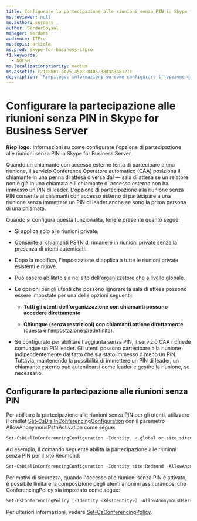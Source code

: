 ```yaml
---
title: Configurare la partecipazione alle riunioni senza PIN in Skype for Business Server
ms.reviewer: null
ms.author: serdars
author: SerdarSoysal
manager: serdars
audience: ITPro
ms.topic: article
ms.prod: skype-for-business-itpro
f1.keywords:
  - NOCSH
ms.localizationpriority: medium
ms.assetid: c21e8861-bb75-45e8-8485-38daa3b8121c
description: 'Riepilogo: informazioni su come configurare l''opzione di partecipazione alle riunioni senza PIN in Skype for Business Server.'
---
```


# <a name="configure-pin-less-meeting-join-in-skype-for-business-server"></a>Configurare la partecipazione alle riunioni senza PIN in Skype for Business Server
 
**Riepilogo:** Informazioni su come configurare l'opzione di partecipazione alle riunioni senza PIN in Skype for Business Server.
  
Quando un chiamante con accesso esterno tenta di partecipare a una riunione, il servizio Conference Operatore automatico (CAA) posiziona il chiamante in una penna di attesa diversa dal &#x2014; sala di attesa se un relatore non è già in una chiamata e il chiamante di accesso esterno non ha immesso un PIN di leader. L'opzione di partecipazione alla riunione senza PIN consente ai chiamanti con accesso esterno di partecipare a una riunione senza immettere un PIN di leader anche se sono la prima persona di una chiamata. 
  
Quando si configura questa funzionalità, tenere presente quanto segue:
  
- Si applica solo alle riunioni private.
    
- Consente ai chiamanti PSTN di rimanere in riunioni private senza la presenza di utenti autenticati.
    
- Dopo la modifica, l'impostazione si applica a tutte le riunioni private esistenti e nuove.
    
- Può essere abilitato sia nel sito dell'organizzatore che a livello globale.
    
- Le opzioni per gli utenti che possono ignorare la sala di attesa possono essere impostate per una delle opzioni seguenti: 
    
  - **Tutti gli utenti dell'organizzazione con chiamanti possono accedere direttamente**
    
  - **Chiunque (senza restrizioni) con chiamanti ottiene direttamente** (questa è l'impostazione predefinita).
    
- Se configurato per abilitare l'aggiunta senza PIN, il servizio CAA richiede comunque un PIN leader. Gli utenti possono partecipare alla riunione indipendentemente dal fatto che sia stato immesso o meno un PIN. Tuttavia, mantenendo la possibilità di immettere un PIN di leader, un chiamante esterno può autenticarsi come leader e gestire la riunione, se necessario.
    
## <a name="configure-pin-less-meeting-join"></a>Configurare la partecipazione alle riunioni senza PIN

Per abilitare la partecipazione alle riunioni senza PIN per gli utenti, utilizzare il cmdlet [Set-CsDialInConferencingConfiguration](/powershell/module/skype/set-csdialinconferencingconfiguration?view=skype-ps) con il parametro AllowAnonymousPstnActivation come segue:
  
```PowerShell
Set-CsDialInConferencingConfiguration -Identity  < global or site:sitename>  -AllowAnonymousPstnActivation $True
```

Ad esempio, il comando seguente abilita la partecipazione alle riunioni senza PIN per il sito Redmond:
  
```PowerShell
Set-CsDialInConferencingConfiguration -Identity site:Redmond -AllowAnonymousPstnActivation $True
```

Per motivi di sicurezza, quando l'accesso alle riunioni senza PIN è attivato, è possibile limitare la composizione degli utenti anonimi assicurandosi che ConferencingPolicy sia impostato come segue:
  
```PowerShell
Set-CsConferencingPolicy [-Identity <XdsIdentity>] -AllowAnonymousUsersToDialOut $False
```

Per ulteriori informazioni, vedere [Set-CsConferencingPolicy](/powershell/module/skype/set-csconferencingpolicy?view=skype-ps).
